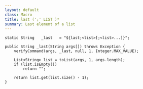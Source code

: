 ```yaml
---
layout: default
class: Macro
title: last (';' LIST )*
summary: Last element of a list
---
```


	static String	_last	= "${last;<list>[;<list>...]}";

	public String _last(String args[]) throws Exception {
		verifyCommand(args, _last, null, 1, Integer.MAX_VALUE);

		List<String> list = toList(args, 1, args.length);
		if (list.isEmpty())
			return "";

		return list.get(list.size() - 1);
	}

